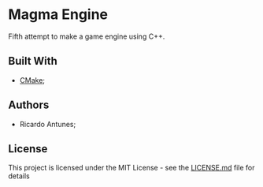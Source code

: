 # Magma Engine

Fifth attempt to make a game engine using C++.

## Built With

- [CMake](https://github.com/Kitware/CMake);

## Authors

- Ricardo Antunes;

## License

This project is licensed under the MIT License - see the [LICENSE.md](LICENSE.md) file for details 